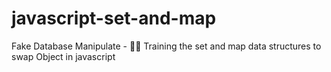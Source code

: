 # javascript-set-and-map
Fake Database Manipulate - 🏦🔄 Training the set and map data structures to swap Object in javascript
